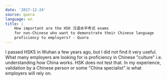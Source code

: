 ```yaml
---
date: '2017-12-24'
source: quora
language: en
title: |
    How important are the HSK 汉语水平考试 exams
    for non-Chinese who want to demonstrate their Chinese language
    proficiency to employers? - Quora
---
```


I passed HSK5 in Wuhan a few years ago, but I did not find it very
useful. What many employers are looking for is proficiency in Chinese
"culture" i.e. understanding how China works. HSK does not test that. In
my experience, validation by a Chinese person or some "China specialist"
is what employers will rely on.

